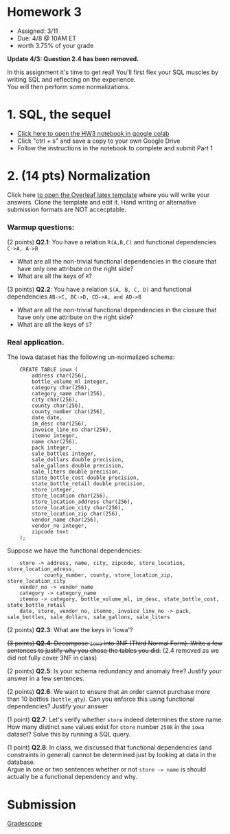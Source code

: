 # Homework 3

* Assigned: 3/11
* Due: 4/8 @ 10AM ET
* worth 3.75% of your grade

**Update 4/3: Question 2.4 has been removed.**

In this assignment it's time to get real!  You'll first flex your SQL
muscles by
writing SQL and reflecting on the experience.  
You will then perform some normalizations.


# 1. SQL, the sequel

* [Click here to open the HW3 notebook in google colab](https://drive.google.com/file/d/19405dMQzrKoHMnasybrIeYyX2I_JefRD/view?usp=sharing)
* Click "ctrl + s" and save a copy to your own Google Drive
* Follow the instructions in the notebook to complete and submit Part 1


# 2. (14 pts) Normalization

Click here [to open the Overleaf latex template](https://www.overleaf.com/read/rmfpnzcdsfxq) where you will write your answers.   Clone the template and edit it.   Hand writing or alternative submission formats are NOT accecptable.

### Warmup questions:

(2 points) **Q2.1**: You have a relation `R(A,B,C)` and functional dependencies 
  `C->A, A->B`

  * What are all the non-trivial functional dependencies in the closure
    that have  only one attribute on the right side?
  * What are all the keys of `R`?

(3 points) **Q2.2**: You have a relation `S(A, B, C, D)` and functional dependencies 
  `AB->C, BC->D, CD->A, and AD->B`

  * What are all the non-trivial functional dependencies in the closure
    that have  only one attribute on the right side?
  * What are all the keys of `S`?

### Real application. 

The Iowa dataset has the following un-normalized schema:


        CREATE TABLE iowa (
            address char(256),
            bottle_volume_ml integer,
            category char(256),
            category_name char(256),
            city char(256),
            county char(256),
            county_number char(256),
            date date,
            im_desc char(256),
            invoice_line_no char(256),
            itemno integer,
            name char(256),
            pack integer,
            sale_bottles integer,
            sale_dollars double precision,
            sale_gallons double precision,
            sale_liters double precision,
            state_bottle_cost double precision,
            state_bottle_retail double precision,
            store integer,
            store_location char(256),
            store_location_address char(256),
            store_location_city char(256),
            store_location_zip char(256),
            vendor_name char(256),
            vendor_no integer,
            zipcode text
        );

Suppose we have the functional dependencies:

        store -> address, name, city, zipcode, store_location, store_location_adress,
                county_number, county, store_location_zip, store_location_city
        vendor_no -> vendor_name
        category -> category_name
        itemno -> category, bottle_volume_ml, im_desc, state_bottle_cost, state_bottle_retail
        date, store, vendor_no, itemno, invoice_line_no -> pack, sale_bottles, sale_dollars, sale_gallons, sale_liters


(2 points) **Q2.3**: What are the keys in 'iowa'?

~~(3 points) **Q2.4**: Decompose `iowa` into 3NF (Third Normal Form).  Write a few sentences to justify
  why you chose the tables you did.~~  (2.4 removed as we did not fully cover 3NF in class)

(2 points) **Q2.5**: Is your schema redundancy and anomaly free?  Justify your answer in
   a few sentences.

(2 points) **Q2.6**: We want to ensure that an order cannot purchase more than 10
   bottles (`bottle_qty`).  Can you enforce this using functional 
   dependencies?  Justify your answer

(1 point) **Q2.7**: Let's verify whether `store` indeed determines the store name.   How many distinct `name` values 
   exist for `store` number `2508` in the `iowa` dataset?  Solve this by running a SQL query.

(1 point) **Q2.8**: In class, we discussed that functional dependencies (and constraints in general) cannot be
  determined just by looking at data in the database.  
  Argue in one or two sentences whether or not `store -> name` is should actually be a functional dependency and why.  





# Submission

[Gradescope](https://www.gradescope.com/)
